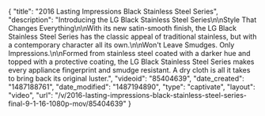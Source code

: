 {
    "title": "2016 Lasting Impressions Black Stainless Steel Series",
    "description": "Introducing the LG Black Stainless Steel Series\n\nStyle That Changes Everything\n\nWith its new satin-smooth finish, the LG Black Stainless Steel Series has the classic appeal of traditional stainless, but with a contemporary character all its own.\n\nWon't Leave Smudges. Only Impressions.\n\nFormed from stainless steel coated with a darker hue and topped with a protective coating, the LG Black Stainless Steel Series makes every appliance fingerprint and smudge resistant. A dry cloth is all it takes to bring back its original luster.",
    "videoid": "85404639",
    "date_created": "1487188761",
    "date_modified": "1487194890",
    "type": "captivate",
    "layout": "video",
    "url": "\/v\/2016-lasting-impressions-black-stainless-steel-series-final-9-1-16-1080p-mov\/85404639"
}